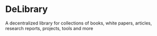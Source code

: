 # DeLibrary
A decentralized library for collections of books, white papers, articles, research reports, projects, tools and more
